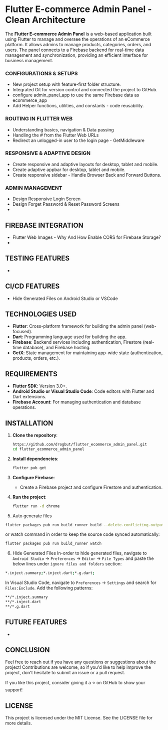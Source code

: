 # Flutter E-commerce Admin Panel - Clean Architecture

The **Flutter E-commerce Admin Panel** is a web-based application built using Flutter to manage and oversee the operations of an eCommerce platform. It allows admins to manage products, categories, orders, and users. The panel connects to a Firebase backend for real-time data management and synchronization, providing an efficient interface for business management.

### CONFIGURATIONS & SETUPS
* New project setup with feature-first folder structure.
* Integrated Git for version control and connected the project to GitHub. 
* configure admin_panel_app to use the same Firebase data as ecommerce_app
* Add Helper functions, utilities, and constants - code reusability.

### ROUTING IN FLUTTER WEB
* Understanding basics, navigation & Data passing
* Handling the # from the Flutter Web URLs
* Redirect an unlogged-in user to the login page - GetMiddleware

### RESPONSIVE & ADAPTIVE DESIGN
* Create responsive and adaptive layouts for desktop, tablet and mobile.
* Create adaptive appbar for desktop, tablet and mobile.
* Create responsive sidebar - Handle Browser Back and Forward Buttons.

### ADMIN MANAGEMENT
* Design Responsive Login Screen
* Design Forget Password & Reset Password Screens
* 

## FIREBASE INTEGRATION
* Flutter Web Images - Why And How Enable CORS for Firebase Storage?
* 

## TESTING FEATURES
* 

## CI/CD FEATURES
* Hide Generated Files on Android Studio or VSCode

## TECHNOLOGIES USED
* **Flutter**: Cross-platform framework for building the admin panel (web-focused).
* **Dart**: Programming language used for building the app.
* **Firebase**: Backend services including authentication, Firestore (real-time database), and Firebase hosting.
* **GetX**: State management for maintaining app-wide state (authentication, products, orders, etc.).

## REQUIREMENTS
* **Flutter SDK**: Version 3.0+.
* **Android Studio or Visual Studio Code**: Code editors with Flutter and Dart extensions.
* **Firebase Account**: For managing authentication and database operations.

## INSTALLATION
1. **Clone the repository**:
    ```bash
    https://github.com/drogbut/flutter_ecommerce_admin_panel.git
    cd flutter_ecommerce_admin_panel
    ```

2. **Install dependencies**:
    ```bash
    flutter pub get
    ```
3. **Configure Firebase**:
    * Create a Firebase project and configure Firestore and authentication.
4. **Run the project**:
    ```bash
    flutter run -d chrome
    ```
5. Auto generate files
```bash
flutter packages pub run build_runner build --delete-conflicting-outputs
```
or watch command in order to keep the source code synced automatically:
```bash
flutter packages pub run build_runner watch
```

6. Hide Generated Files
In-order to hide generated files, navigate to `Android Studio` -> `Preferences` -> `Editor` -> `File Types` and paste the below lines under `ignore files and folders` section:
```bash
*.inject.summary;*.inject.dart;*.g.dart;
```
In Visual Studio Code, navigate to `Preferences` -> `Settings` and search for `Files:Exclude`. Add the following patterns:
```bash
**/*.inject.summary
**/*.inject.dart
**/*.g.dart
```

## FUTURE FEATURES
* 

## CONCLUSION
Feel free to reach out if you have any questions or suggestions about the project! Contributions are welcome, so if you'd like to help improve the project, don't hesitate to submit an issue or a pull request.

If you like this project, consider giving it a ⭐ on GitHub to show your support!

## LICENSE
This project is licensed under the MIT License. See the LICENSE file for more details.

